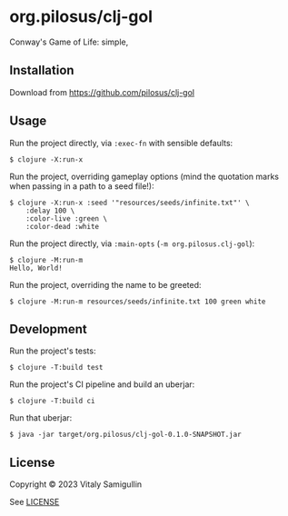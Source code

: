 # org.pilosus/clj-gol

Conway's Game of Life: simple,

## Installation

Download from https://github.com/pilosus/clj-gol

## Usage

Run the project directly, via `:exec-fn` with sensible defaults:

    $ clojure -X:run-x


Run the project, overriding gameplay options (mind the quotation marks
when passing in a path to a seed file!):

    $ clojure -X:run-x :seed '"resources/seeds/infinite.txt"' \
        :delay 100 \
        :color-live :green \
        :color-dead :white

Run the project directly, via `:main-opts` (`-m org.pilosus.clj-gol`):

    $ clojure -M:run-m
    Hello, World!

Run the project, overriding the name to be greeted:

    $ clojure -M:run-m resources/seeds/infinite.txt 100 green white

## Development

Run the project's tests:

    $ clojure -T:build test

Run the project's CI pipeline and build an uberjar:

    $ clojure -T:build ci

Run that uberjar:

    $ java -jar target/org.pilosus/clj-gol-0.1.0-SNAPSHOT.jar

## License

Copyright © 2023 Vitaly Samigullin

See [LICENSE](https://github.com/pilosus/clj-gol/tree/main/LICENSE)

